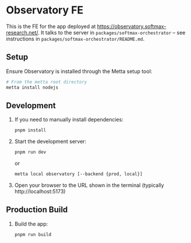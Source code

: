 # Observatory FE

This is the FE for the app deployed at https://observatory.softmax-research.net/.
It talks to the server in `packages/softmax-orchestrator` – see instructions in
`packages/softmax-orchestrator/README.md`.

## Setup

Ensure Observatory is installed through the Metta setup tool:

```bash
# From the metta root directory
metta install nodejs
```

## Development

1. If you need to manually install dependencies:

   ```bash
   pnpm install
   ```

2. Start the development server:

   ```bash
   pnpm run dev
   ```

   or

   ```bash
   metta local observatory [--backend {prod, local}]
   ```

3. Open your browser to the URL shown in the terminal (typically http://localhost:5173)

## Production Build

1. Build the app:
   ```bash
   pnpm run build
   ```
